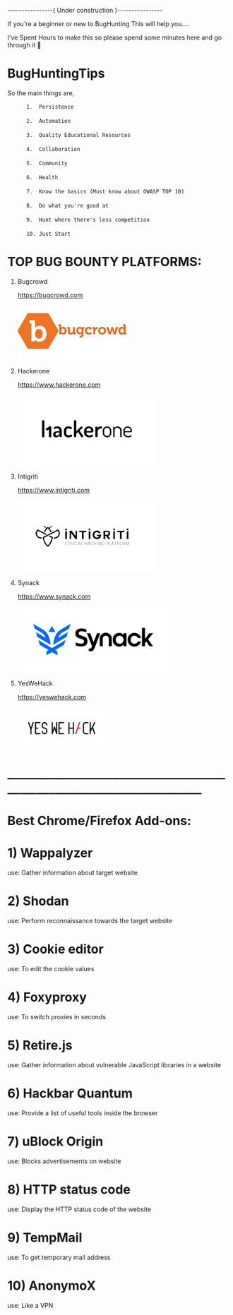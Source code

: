 ----------------( Under construction )----------------

If you're a beginner or new to BugHunting This will help you....

I've Spent Hours to make this so please spend some minutes here and go through it 🙂

# BugHuntingTips

So the main things are,

          1.  Persistence

          2.  Automation
          
          3.  Quality Educational Resources
          
          4.  Collaboration
          
          5.  Community
          
          6.  Health
          
          7.  Know the basics (Must know about OWASP TOP 10)
          
          8.  Do what you're good at
          
          9.  Hunt where there's less competition
          
          10. Just Start

# TOP BUG BOUNTY PLATFORMS:

1) Bugcrowd 

   https://bugcrowd.com
   
   ![bugcrow](/img/bugcrowd.jpg)

2) Hackerone

   https://www.hackerone.com
   
   ![hackerone](/img/hackerone.png)

3) Intigriti


   https://www.intigriti.com
   
   ![intigriti](/img/intigriti.png)

4) Synack

   https://www.synack.com

   ![synack](/img/synack.png)

5) YesWeHack

   https://yeswehack.com

   ![yeswehack](/img/yeswehack.jpg)
# ______________________________________________________________________

# Best Chrome/Firefox Add-ons:

# 1) Wappalyzer
   use: Gather information about target website
   
# 2) Shodan
   use: Perform reconnaissance towards the target website
   
# 3) Cookie editor
   use: To edit the cookie values

# 4) Foxyproxy
   use: To switch proxies in seconds

# 5) Retire.js
   use: Gather information about vulnerable JavaScript libraries in a website

# 6) Hackbar Quantum
   use: Provide a list of useful tools inside the browser

# 7) uBlock Origin
   use: Blocks advertisements on website

# 8) HTTP status code
   use: Display the HTTP status code of the website
   
# 9) TempMail
   use: To get temporary mail address

# 10) AnonymoX
   use: Like a VPN
